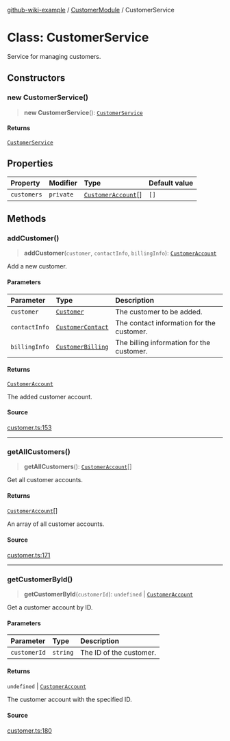 [github-wiki-example](../wiki/Home) / [CustomerModule](../wiki/CustomerModule) / CustomerService

# Class: CustomerService

Service for managing customers.

## Constructors

### new CustomerService()

> **new CustomerService**(): [`CustomerService`](../wiki/CustomerModule.Class.CustomerService)

#### Returns

[`CustomerService`](../wiki/CustomerModule.Class.CustomerService)

## Properties

| Property | Modifier | Type | Default value |
| :------ | :------ | :------ | :------ |
| `customers` | `private` | [`CustomerAccount`](../wiki/CustomerModule.Class.CustomerAccount)[] | `[]` |

## Methods

### addCustomer()

> **addCustomer**(`customer`, `contactInfo`, `billingInfo`): [`CustomerAccount`](../wiki/CustomerModule.Class.CustomerAccount)

Add a new customer.

#### Parameters

| Parameter | Type | Description |
| :------ | :------ | :------ |
| `customer` | [`Customer`](../wiki/CustomerModule.Interface.Customer) | The customer to be added. |
| `contactInfo` | [`CustomerContact`](../wiki/CustomerModule.Interface.CustomerContact) | The contact information for the customer. |
| `billingInfo` | [`CustomerBilling`](../wiki/CustomerModule.Interface.CustomerBilling) | The billing information for the customer. |

#### Returns

[`CustomerAccount`](../wiki/CustomerModule.Class.CustomerAccount)

The added customer account.

#### Source

[customer.ts:153](https://github.com/typedoc2md/typedoc-plugin-markdown-examples/blob/bacb1c2264a9626cba5f9e7959f4fc899171a745/examples/src/customer.ts#L153)

***

### getAllCustomers()

> **getAllCustomers**(): [`CustomerAccount`](../wiki/CustomerModule.Class.CustomerAccount)[]

Get all customer accounts.

#### Returns

[`CustomerAccount`](../wiki/CustomerModule.Class.CustomerAccount)[]

An array of all customer accounts.

#### Source

[customer.ts:171](https://github.com/typedoc2md/typedoc-plugin-markdown-examples/blob/bacb1c2264a9626cba5f9e7959f4fc899171a745/examples/src/customer.ts#L171)

***

### getCustomerById()

> **getCustomerById**(`customerId`): `undefined` \| [`CustomerAccount`](../wiki/CustomerModule.Class.CustomerAccount)

Get a customer account by ID.

#### Parameters

| Parameter | Type | Description |
| :------ | :------ | :------ |
| `customerId` | `string` | The ID of the customer. |

#### Returns

`undefined` \| [`CustomerAccount`](../wiki/CustomerModule.Class.CustomerAccount)

The customer account with the specified ID.

#### Source

[customer.ts:180](https://github.com/typedoc2md/typedoc-plugin-markdown-examples/blob/bacb1c2264a9626cba5f9e7959f4fc899171a745/examples/src/customer.ts#L180)
